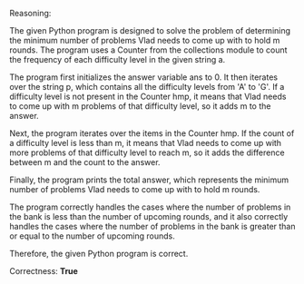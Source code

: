 Reasoning:

The given Python program is designed to solve the problem of determining the minimum number of problems Vlad needs to come up with to hold m rounds. The program uses a Counter from the collections module to count the frequency of each difficulty level in the given string a.

The program first initializes the answer variable ans to 0. It then iterates over the string p, which contains all the difficulty levels from 'A' to 'G'. If a difficulty level is not present in the Counter hmp, it means that Vlad needs to come up with m problems of that difficulty level, so it adds m to the answer.

Next, the program iterates over the items in the Counter hmp. If the count of a difficulty level is less than m, it means that Vlad needs to come up with more problems of that difficulty level to reach m, so it adds the difference between m and the count to the answer.

Finally, the program prints the total answer, which represents the minimum number of problems Vlad needs to come up with to hold m rounds.

The program correctly handles the cases where the number of problems in the bank is less than the number of upcoming rounds, and it also correctly handles the cases where the number of problems in the bank is greater than or equal to the number of upcoming rounds.

Therefore, the given Python program is correct.

Correctness: **True**